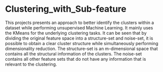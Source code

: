# Clustering_with_Sub-feature
This projects presents an approach to better identify the clusters within a dataset while performing 
unsupervised Machine Learning. It mainly uses the KMeans for the underlying clustering tasks. 
It can be seen that by dividing the original feature space into a structure-set and noise-set, it is possible 
to obtain a clear cluster structure while simultaneously performing dimensionality reduction. The structure-set 
is an m-dimensional space that contains all the structural information of the clusters. The noise-set contains 
all other feature sets that do not have any information that is relevant to the clustering.


